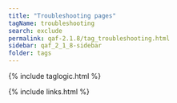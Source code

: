 ```yaml
---
title: "Troubleshooting pages"
tagName: troubleshooting
search: exclude
permalink: qaf-2.1.8/tag_troubleshooting.html
sidebar: qaf_2_1_8-sidebar
folder: tags
---
```

{% include taglogic.html %}

{% include links.html %}
